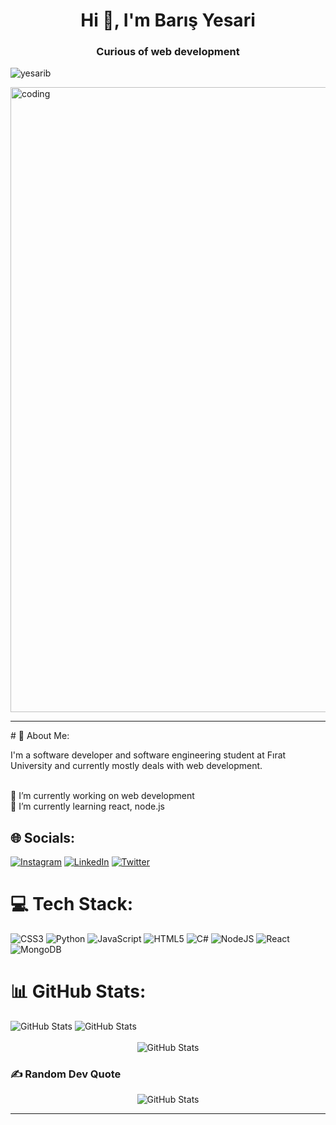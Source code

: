 <h1 align="center">Hi 👋, I'm Barış Yesari</h1>
<h3 align="center">Curious of web development</h3>
<p align="left"> <img src="https://komarev.com/ghpvc/?username=yesarib&label=Profile%20views&color=0e75b6&style=flat" alt="yesarib" /> </p>

<img align="center" alt="coding" width="1000" src="https://www.wingstechsolutions.com/wp-content/uploads/2022/03/full-stack-development.gif">
<hr />
# 💫 About Me:
<p>I'm a software developer and software engineering student at Fırat University and currently mostly deals with web development.</p>
<br>🔭 I’m currently working on web development<br>🌱 I’m currently learning react, node.js<br>


## 🌐 Socials:
[![Instagram](https://img.shields.io/badge/Instagram-%23E4405F.svg?logo=Instagram&logoColor=white)](https://instagram.com/barisyesari) [![LinkedIn](https://img.shields.io/badge/LinkedIn-%230077B5.svg?logo=linkedin&logoColor=white)](https://linkedin.com/in/barisyesari) [![Twitter](https://img.shields.io/badge/Twitter-%231DA1F2.svg?logo=Twitter&logoColor=white)](https://twitter.com/yesaribariss) 

# 💻 Tech Stack:
![CSS3](https://img.shields.io/badge/css3-%231572B6.svg?style=for-the-badge&logo=css3&logoColor=white) ![Python](https://img.shields.io/badge/python-3670A0?style=for-the-badge&logo=python&logoColor=ffdd54) ![JavaScript](https://img.shields.io/badge/javascript-%23323330.svg?style=for-the-badge&logo=javascript&logoColor=%23F7DF1E) ![HTML5](https://img.shields.io/badge/html5-%23E34F26.svg?style=for-the-badge&logo=html5&logoColor=white) ![C#](https://img.shields.io/badge/c%23-%23239120.svg?style=for-the-badge&logo=c-sharp&logoColor=white) ![NodeJS](https://img.shields.io/badge/node.js-6DA55F?style=for-the-badge&logo=node.js&logoColor=white) ![React](https://img.shields.io/badge/react-%2320232a.svg?style=for-the-badge&logo=react&logoColor=%2361DAFB) ![MongoDB](https://img.shields.io/badge/MongoDB-%234ea94b.svg?style=for-the-badge&logo=mongodb&logoColor=white)
# 📊 GitHub Stats:
<div align="left">
  <img src="https://github-readme-stats.vercel.app/api?username=Yesarib&theme=dark&hide_border=true&include_all_commits=false&count_private=false" alt="GitHub Stats">
  <img src="https://github-readme-streak-stats.herokuapp.com/?user=Yesarib&theme=dark&hide_border=true" alt="GitHub Stats">
  
</div>
<br/>
<div align="center">
  <img src="https://github-readme-stats.vercel.app/api/top-langs/?username=Yesarib&theme=dark&hide_border=true&include_all_commits=false&count_private=false&layout=compact" alt="GitHub Stats">
</div>

### ✍️ Random Dev Quote
<div align="center">
  <img src="https://quotes-github-readme.vercel.app/api?type=horizontal&theme=dark" alt="GitHub Stats">
</div>

---

<!-- Proudly created with GPRM ( https://gprm.itsvg.in ) -->

